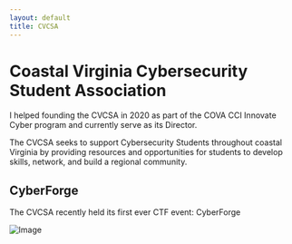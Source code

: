 ```yaml
---
layout: default
title: CVCSA
---
```


# Coastal Virginia Cybersecurity Student Association

I helped founding the CVCSA in 2020 as part of the COVA CCI Innovate Cyber program and currently serve as its Director.

The CVCSA seeks to support Cybersecurity Students throughout coastal Virginia by providing resources and opportunities for students to develop skills, network, and build a regional community.

## CyberForge

The CVCSA recently held its first ever CTF event: CyberForge

![Image](https://jmrweb.github.io/assets/images/cyberforge-group2.jpg)
